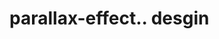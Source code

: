 # parallax-effect.. desgin                                                                          
 

